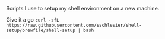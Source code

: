 Scripts I use to setup my shell environment on a new machine.

Give it a go `curl -sfL https://raw.githubusercontent.com/sschlesier/shell-setup/brewfile/shell-setup | bash`
